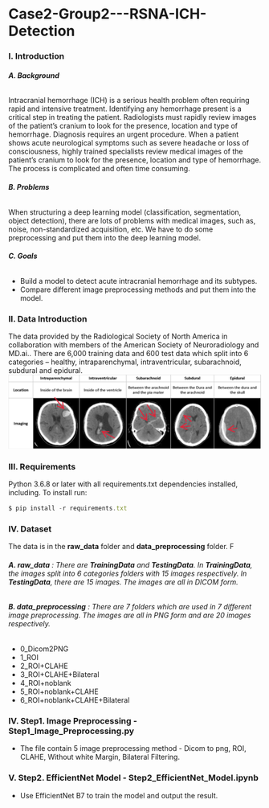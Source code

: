 # Case2-Group2---RSNA-ICH-Detection
### I. Introduction
###### **A. Background**
Intracranial hemorrhage (ICH) is a serious health problem often requiring rapid and intensive treatment. Identifying any hemorrhage present is a critical step in treating the patient. Radiologists must rapidly review images of the patient’s cranium to look for the presence, location and type of hemorrhage. 
Diagnosis requires an urgent procedure. When a patient shows acute neurological symptoms such as severe headache or loss of consciousness, highly trained specialists review medical images of the patient’s cranium to look for the presence, location and type of hemorrhage. The process is complicated and often time consuming.

###### **B. Problems**
When structuring a deep learning model (classification, segmentation, object detection), there are lots of problems with medical images, such as, noise, non-standardized acquisition, etc. We have to do some preprocessing and put them into the deep learning model. 

###### **C. Goals**
* Build a model to detect acute intracranial hemorrhage and its subtypes.
* Compare different image preprocessing methods and put them into the model.

### II. Data Introduction
The data provided by the Radiological Society of North America in collaboration with members of the American Society of Neuroradiology and MD.ai.. There are 6,000 training data and 600 test data which split into 6 categories – healthy, intraparenchymal, intraventricular, subarachnoid, subdural and epidural. 
![image](https://github.com/ChiLing-Kao/Case2-Group2---RSNA-ICH-Detection/blob/main/image.png)

### III. Requirements
Python 3.6.8 or later with all requirements.txt dependencies installed, including. To install run:
```js
$ pip install -r requirements.txt
```

### IV. Dataset
The data is in the **raw_data** folder and **data_preprocessing** folder. F
###### **A. raw_data** : There are **TrainingData** and **TestingData**. In **TrainingData**, the images split into 6 categories folders with 15 images respectively. In **TestingData**, there are 15 images. The images are all in DICOM form.
###### **B. data_preprocessing** : There are 7 folders which are used in 7 different image preprocessing. The images are all in PNG form and are 20 images respectively.
* 0_Dicom2PNG
* 1_ROI
* 2_ROI+CLAHE
* 3_ROI+CLAHE+Bilateral
* 4_ROI+noblank
* 5_ROI+noblank+CLAHE
* 6_ROI+noblank+CLAHE+Bilateral

### IV. Step1. Image Preprocessing - Step1_Image_Preprocessing.py
* The file contain 5 image preprocessing method - Dicom to png, ROI, CLAHE, Without white Margin, Bilateral Filtering.

### V. Step2. EfficientNet Model - Step2_EfficientNet_Model.ipynb
* Use EfficientNet B7 to train the model and output the result.
